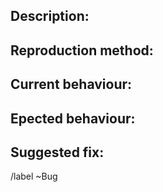## Description:
<!-- Write a short summary of the bug. -->
## Reproduction method:
<!-- Detail how other team members can produce this bug for themselves. -->
## Current behaviour:
<!-- Share your existing knowledge of the bug's behaviour here. -->
## Epected behaviour:
<!-- Detail the intended behaviour of the code here. -->
## Suggested fix:
<!-- Explain what work needs to be done, or write N/A if you do not know. -->

/label ~Bug